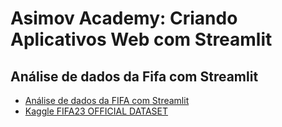 # Asimov Academy: Criando Aplicativos Web com Streamlit
## Análise de dados da Fifa com Streamlit


- [Análise de dados da FIFA com Streamlit](https://hub.asimov.academy/projeto/analise-de-dados-da-fifa-com-streamlit/)
- [Kaggle FIFA23 OFFICIAL DATASET](https://www.kaggle.com/datasets/kevwesophia/fifa23-official-datasetclean-data?select=CLEAN_FIFA23_official_data.csv)
